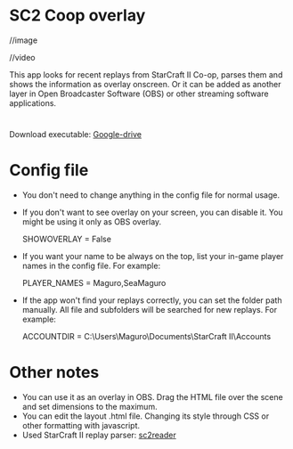 # SC2 Coop overlay

//image

//video

This app looks for recent replays from StarCraft II Co-op, parses them and shows the information as overlay onscreen. Or it can be added as another layer in Open Broadcaster Software (OBS) or other streaming software applications.

# 
Download executable: [Google-drive]()

# Config file
* You don't need to change anything in the config file for normal usage.
* If you don't want to see overlay on your screen, you can disable it. You might be using it only as OBS overlay.

  SHOWOVERLAY = False 
  
* If you want your name to be always on the top, list your in-game player names in the config file. For example:

  PLAYER_NAMES = Maguro,SeaMaguro

* If the app won't find your replays correctly, you can set the folder path manually. All file and subfolders will be searched for new replays. For example:

  ACCOUNTDIR = C:\Users\Maguro\Documents\StarCraft II\Accounts

# Other notes
* You can use it as an overlay in OBS. Drag the HTML file over the scene and set dimensions to the maximum.
* You can edit the layout .html file. Changing its style through CSS or other formatting with javascript.
* Used StarCraft II replay parser: [sc2reader](https://github.com/ggtracker/sc2reader)
